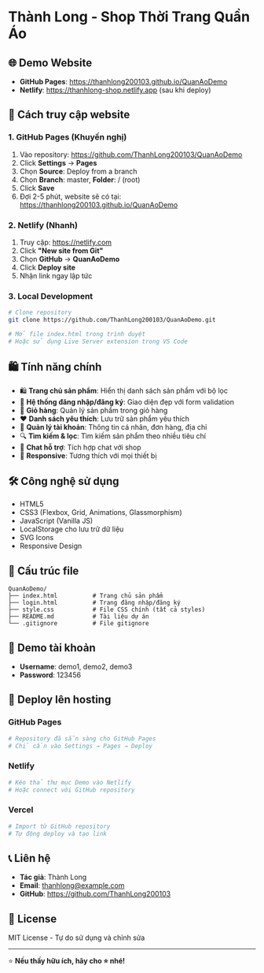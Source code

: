 # Thành Long - Shop Thời Trang Quần Áo

## 🌐 **Demo Website**
- **GitHub Pages**: https://thanhlong200103.github.io/QuanAoDemo
- **Netlify**: https://thanhlong-shop.netlify.app (sau khi deploy)

## 📱 **Cách truy cập website**

### **1. GitHub Pages (Khuyến nghị)**
1. Vào repository: https://github.com/ThanhLong200103/QuanAoDemo
2. Click **Settings** → **Pages**
3. Chọn **Source**: Deploy from a branch
4. Chọn **Branch**: master, **Folder**: / (root)
5. Click **Save**
6. Đợi 2-5 phút, website sẽ có tại: https://thanhlong200103.github.io/QuanAoDemo

### **2. Netlify (Nhanh)**
1. Truy cập: https://netlify.com
2. Click **"New site from Git"**
3. Chọn **GitHub** → **QuanAoDemo**
4. Click **Deploy site**
5. Nhận link ngay lập tức

### **3. Local Development**
```bash
# Clone repository
git clone https://github.com/ThanhLong200103/QuanAoDemo.git

# Mở file index.html trong trình duyệt
# Hoặc sử dụng Live Server extension trong VS Code
```

## 🛍️ **Tính năng chính**
- 🛍️ **Trang chủ sản phẩm**: Hiển thị danh sách sản phẩm với bộ lọc
- 🔐 **Hệ thống đăng nhập/đăng ký**: Giao diện đẹp với form validation
- 🛒 **Giỏ hàng**: Quản lý sản phẩm trong giỏ hàng
- ❤️ **Danh sách yêu thích**: Lưu trữ sản phẩm yêu thích
- 👤 **Quản lý tài khoản**: Thông tin cá nhân, đơn hàng, địa chỉ
- 🔍 **Tìm kiếm & lọc**: Tìm kiếm sản phẩm theo nhiều tiêu chí
- 💬 **Chat hỗ trợ**: Tích hợp chat với shop
- 📱 **Responsive**: Tương thích với mọi thiết bị

## 🛠️ **Công nghệ sử dụng**
- HTML5
- CSS3 (Flexbox, Grid, Animations, Glassmorphism)
- JavaScript (Vanilla JS)
- LocalStorage cho lưu trữ dữ liệu
- SVG Icons
- Responsive Design

## 📁 **Cấu trúc file**
```
QuanAoDemo/
├── index.html          # Trang chủ sản phẩm
├── login.html          # Trang đăng nhập/đăng ký
├── style.css           # File CSS chính (tất cả styles)
├── README.md           # Tài liệu dự án
└── .gitignore          # File gitignore
```

## 👤 **Demo tài khoản**
- **Username**: demo1, demo2, demo3
- **Password**: 123456

## 🚀 **Deploy lên hosting**

### **GitHub Pages**
```bash
# Repository đã sẵn sàng cho GitHub Pages
# Chỉ cần vào Settings → Pages → Deploy
```

### **Netlify**
```bash
# Kéo thả thư mục Demo vào Netlify
# Hoặc connect với GitHub repository
```

### **Vercel**
```bash
# Import từ GitHub repository
# Tự động deploy và tạo link
```

## 📞 **Liên hệ**
- **Tác giả**: Thành Long
- **Email**: thanhlong@example.com
- **GitHub**: https://github.com/ThanhLong200103

## 📄 **License**
MIT License - Tự do sử dụng và chỉnh sửa

---

⭐ **Nếu thấy hữu ích, hãy cho ⭐ nhé!** 